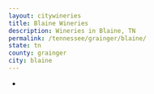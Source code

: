 ```yaml
---
layout: citywineries
title: Blaine Wineries
description: Wineries in Blaine, TN
permalink: /tennessee/grainger/blaine/
state: tn
county: grainger
city: blaine
---
```

-
